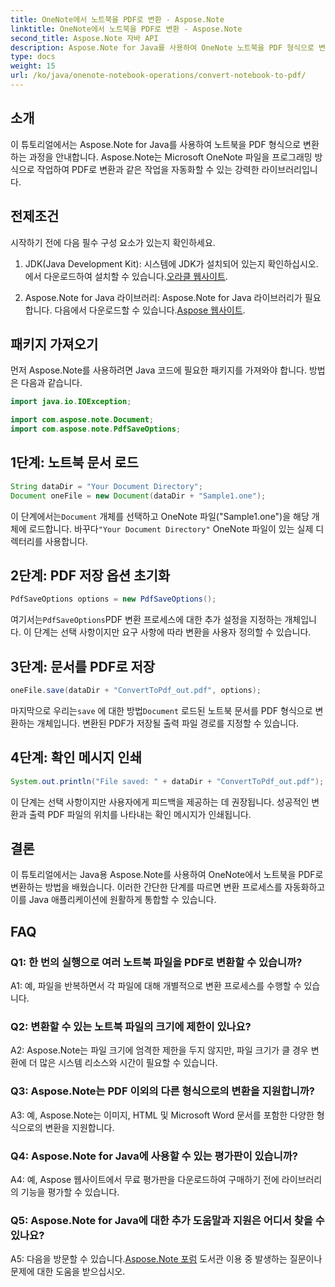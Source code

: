```yaml
---
title: OneNote에서 노트북을 PDF로 변환 - Aspose.Note
linktitle: OneNote에서 노트북을 PDF로 변환 - Aspose.Note
second_title: Aspose.Note 자바 API
description: Aspose.Note for Java를 사용하여 OneNote 노트북을 PDF 형식으로 변환하는 방법을 알아보세요. Java 애플리케이션에 원활하게 통합하려면 이 단계별 가이드를 따르세요.
type: docs
weight: 15
url: /ko/java/onenote-notebook-operations/convert-notebook-to-pdf/
---
```

## 소개

이 튜토리얼에서는 Aspose.Note for Java를 사용하여 노트북을 PDF 형식으로 변환하는 과정을 안내합니다. Aspose.Note는 Microsoft OneNote 파일을 프로그래밍 방식으로 작업하여 PDF로 변환과 같은 작업을 자동화할 수 있는 강력한 라이브러리입니다.

## 전제조건

시작하기 전에 다음 필수 구성 요소가 있는지 확인하세요.

1.  JDK(Java Development Kit): 시스템에 JDK가 설치되어 있는지 확인하십시오. 에서 다운로드하여 설치할 수 있습니다.[오라클 웹사이트](https://www.oracle.com/java/technologies/javase-jdk15-downloads.html).

2. Aspose.Note for Java 라이브러리: Aspose.Note for Java 라이브러리가 필요합니다. 다음에서 다운로드할 수 있습니다.[Aspose 웹사이트](https://releases.aspose.com/note/java/).

## 패키지 가져오기

먼저 Aspose.Note를 사용하려면 Java 코드에 필요한 패키지를 가져와야 합니다. 방법은 다음과 같습니다.

```java
import java.io.IOException;

import com.aspose.note.Document;
import com.aspose.note.PdfSaveOptions;
```

## 1단계: 노트북 문서 로드

```java
String dataDir = "Your Document Directory";
Document oneFile = new Document(dataDir + "Sample1.one");
```

 이 단계에서는`Document` 개체를 선택하고 OneNote 파일("Sample1.one")을 해당 개체에 로드합니다. 바꾸다`"Your Document Directory"` OneNote 파일이 있는 실제 디렉터리를 사용합니다.

## 2단계: PDF 저장 옵션 초기화

```java
PdfSaveOptions options = new PdfSaveOptions();
```

 여기서는`PdfSaveOptions`PDF 변환 프로세스에 대한 추가 설정을 지정하는 개체입니다. 이 단계는 선택 사항이지만 요구 사항에 따라 변환을 사용자 정의할 수 있습니다.

## 3단계: 문서를 PDF로 저장

```java
oneFile.save(dataDir + "ConvertToPdf_out.pdf", options);
```

 마지막으로 우리는`save` 에 대한 방법`Document` 로드된 노트북 문서를 PDF 형식으로 변환하는 개체입니다. 변환된 PDF가 저장될 출력 파일 경로를 지정할 수 있습니다. 

## 4단계: 확인 메시지 인쇄

```java
System.out.println("File saved: " + dataDir + "ConvertToPdf_out.pdf");
```

이 단계는 선택 사항이지만 사용자에게 피드백을 제공하는 데 권장됩니다. 성공적인 변환과 출력 PDF 파일의 위치를 나타내는 확인 메시지가 인쇄됩니다.

## 결론

이 튜토리얼에서는 Java용 Aspose.Note를 사용하여 OneNote에서 노트북을 PDF로 변환하는 방법을 배웠습니다. 이러한 간단한 단계를 따르면 변환 프로세스를 자동화하고 이를 Java 애플리케이션에 원활하게 통합할 수 있습니다.

## FAQ

### Q1: 한 번의 실행으로 여러 노트북 파일을 PDF로 변환할 수 있습니까?

A1: 예, 파일을 반복하면서 각 파일에 대해 개별적으로 변환 프로세스를 수행할 수 있습니다.

### Q2: 변환할 수 있는 노트북 파일의 크기에 제한이 있나요?

A2: Aspose.Note는 파일 크기에 엄격한 제한을 두지 않지만, 파일 크기가 클 경우 변환에 더 많은 시스템 리소스와 시간이 필요할 수 있습니다.

### Q3: Aspose.Note는 PDF 이외의 다른 형식으로의 변환을 지원합니까?

A3: 예, Aspose.Note는 이미지, HTML 및 Microsoft Word 문서를 포함한 다양한 형식으로의 변환을 지원합니다.

### Q4: Aspose.Note for Java에 사용할 수 있는 평가판이 있습니까?

A4: 예, Aspose 웹사이트에서 무료 평가판을 다운로드하여 구매하기 전에 라이브러리의 기능을 평가할 수 있습니다.

### Q5: Aspose.Note for Java에 대한 추가 도움말과 지원은 어디서 찾을 수 있나요?

 A5: 다음을 방문할 수 있습니다.[Aspose.Note 포럼](https://forum.aspose.com/c/note/28) 도서관 이용 중 발생하는 질문이나 문제에 대한 도움을 받으십시오.